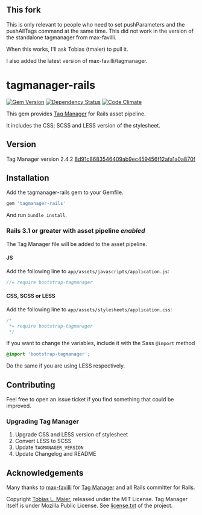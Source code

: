 ## This fork
This is only relevant to people who need to set pushParameters and the pushAllTags command at the same time. This did not work in the version of the standalone tagmanager from max-favilli.

When this works, I'll ask Tobias (tmaier) to pull it.

I also added the latest version of max-favilli/tagmanager.


# tagmanager-rails

[![Gem Version](https://badge.fury.io/rb/tagmanager-rails.png)](http://badge.fury.io/rb/tagmanager-rails)
[![Dependency Status](https://gemnasium.com/tmaier/tagmanager-rails.png)](https://gemnasium.com/tmaier/tagmanager-rails)
[![Code Climate](https://codeclimate.com/github/tmaier/tagmanager-rails.png)](https://codeclimate.com/github/tmaier/tagmanager-rails)

This gem provides [Tag Manager][] for Rails asset pipeline.

It includes the CSS; SCSS and LESS version of the stylesheet.

## Version

Tag Manager version 2.4.2
[8d91c8683546409ab9ec459456f12afa1a0a870f](https://github.com/max-favilli/tagmanager/commit/8d91c8683546409ab9ec459456f12afa1a0a870f)

## Installation

Add the tagmanager-rails gem to your Gemfile.

```ruby
gem 'tagmanager-rails'
```

And run `bundle install`.

### Rails 3.1 or greater with asset pipeline *enabled*

The Tag Manager file will be added to the asset pipeline.

#### JS

Add the following line to `app/assets/javascripts/application.js`:

```js
//= require bootstrap-tagmanager
```

#### CSS, SCSS or LESS

Add the following line to `app/assets/stylesheets/application.css`:

```css
/*
 *= require bootstrap-tagmanager
 */
```

If you want to change the variables, include it with the Sass `@import` method

```scss
@import 'bootstrap-tagmanager';
```

Do the same if you are using LESS respectively.

## Contributing

Feel free to open an issue ticket if you find something that could be improved.

### Upgrading Tag Manager

1. Upgrade CSS and LESS version of stylesheet
1. Convert LESS to SCSS
1. Update `TAGMANAGER_VERSION`
1. Update Changelog and README

## Acknowledgements

Many thanks to [max-favilli](https://github.com/max-favilli) for [Tag Manager][] and all Rails committer for Rails.

Copyright [Tobias L. Maier](http://tobiasmaier.info), released under the MIT License.
Tag Manager itself is under Mozilla Public License. See [license.txt](https://github.com/max-favilli/tagmanager/blob/master/license.txt) of the project.

[Tag Manager]: https://github.com/max-favilli/tagmanager
